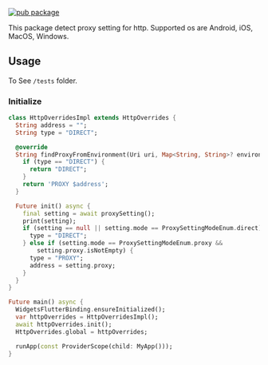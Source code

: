 [![pub package](https://img.shields.io/pub/v/detect_proxy_setting.svg)](https://pub.dev/packages/detect_proxy_setting)

This package detect proxy setting for http. Supported os are Android, iOS, MacOS, Windows.

## Usage

To See `/tests` folder.

### Initialize
```dart
class HttpOverridesImpl extends HttpOverrides {
  String address = "";
  String type = "DIRECT";

  @override
  String findProxyFromEnvironment(Uri uri, Map<String, String>? environment) {
    if (type == "DIRECT") {
      return "DIRECT";
    }
    return 'PROXY $address';
  }

  Future init() async {
    final setting = await proxySetting();
    print(setting);
    if (setting == null || setting.mode == ProxySettingModeEnum.direct) {
      type = "DIRECT";
    } else if (setting.mode == ProxySettingModeEnum.proxy &&
        setting.proxy.isNotEmpty) {
      type = "PROXY";
      address = setting.proxy;
    }
  }
}

Future main() async {
  WidgetsFlutterBinding.ensureInitialized();
  var httpOverrides = HttpOverridesImpl();
  await httpOverrides.init();
  HttpOverrides.global = httpOverrides;

  runApp(const ProviderScope(child: MyApp()));
}
```
